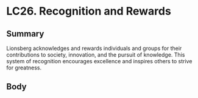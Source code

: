 # LC26.  Recognition and Rewards

## Summary 

Lionsberg acknowledges and rewards individuals and groups for their contributions to society, innovation, and the pursuit of knowledge. This system of recognition encourages excellence and inspires others to strive for greatness.

## Body 